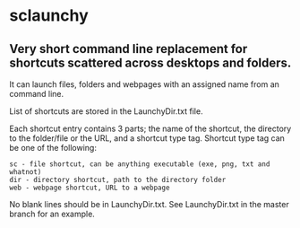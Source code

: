 # sclaunchy
## Very short command line replacement for shortcuts scattered across desktops and folders.
It can launch files, folders and webpages with an assigned name from an command line.

List of shortcuts are stored in the LaunchyDir.txt file.

Each shortcut entry contains 3 parts; the name of the shortcut, the directory to the folder/file or the URL, and a shortcut type tag.
Shortcut type tag can be one of the following:
```
sc - file shortcut, can be anything executable (exe, png, txt and whatnot)
dir - directory shortcut, path to the directory folder
web - webpage shortcut, URL to a webpage
```
No blank lines should be in LaunchyDir.txt. See LaunchyDir.txt in the master branch for an example.
